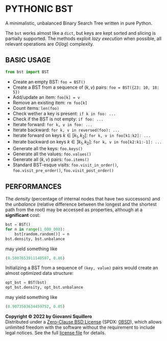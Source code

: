 # PYTHONIC BST

A minimalistic, unbalanced Binary Search Tree written in pure Python.

The `bst` works almost like a `dict`, but keys are kept sorted and slicing is partially supported. The methods exploit *lazy execution* when possible, all relevant operations are $O(log)$ complexity.

## BASIC USAGE

```python
from bst import BST
```

* Create an empty BST: `foo = BST()`
* Create a BST from a sequence of $(k, v)$ pairs: `foo = BST({23: 10, 18: 5})`
* Add/update an item: `foo[k] = v`
* Remove an existing item: `rm foo[k]`
* Count items: `len(foo)`
* Check wether a key is present: `if k in foo: ...`
* Check if the BST is not empty: `if foo: ...`
* Iterate forward: `for k, v in foo: ...`
* Iterate backward: `for k, v in reversed(foo): ...`
* Iterate forward on keys $k \in [k_1, k_2[$: `for k, v in foo[k1:k2]: ...`
* Iterate backward on keys $k \in ]k_1, k_2]$: `for k, v in foo[k2:k1:-1]: ...`
* Generate all the keys: `foo.keys()`
* Generate all the values: `foo.values()`
* Generate all $(k, v)$ pairs: `foo.items()`
* Standard BST-esque visits: `foo.visit_in_order()`, `foo.visit_pre_order()`, `foo.visit_post_order()`

## PERFORMANCES

The *density* (percentage of internal nodes that have two successors) and the *unbalance* (relative difference between the longest and the shortest path from the root) may be accessed as properties, although at a **significant** cost:

```python
bst = BST()
for n in range(1_000_000):
    bst[random.random()] = n
bst.density, bst.unbalance
```

may yield something like

```python
(0.5007653911148597, 0.86)
```

Initializing a BST from a sequence of `(key, value)` pairs would create an almost optimized data structure:

```python
opt_bst = BST(bst)
opt_bst.density, opt_bst.unbalance
```

may yield something like

```python
(0.9073503634459752, 0.05)
```

**Copyright © 2022 by Giovanni Squillero**  
Distributed under a [Zero-Clause BSD License](https://tldrlegal.com/license/bsd-0-clause-license) (SPDX: [0BSD](https://spdx.org/licenses/0BSD.html)), which allows unlimited freedom with the software without the requirement to include legal notices. See the full [license file](./LICENSE.md) for details.
